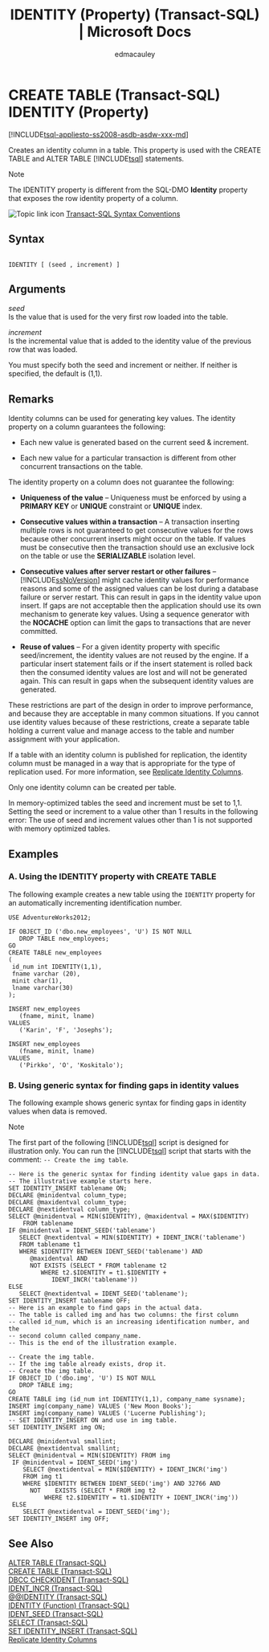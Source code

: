 ﻿---
title: "IDENTITY (Property) (Transact-SQL) | Microsoft Docs"
ms.custom: ""
ms.date: "03/14/2017"
ms.prod: "sql"
ms.prod_service: "sql-data-warehouse, database-engine, sql-database"
ms.service: ""
ms.component: "t-sql|statements"
ms.reviewer: ""
ms.suite: "sql"
ms.technology: 
  - "database-engine"
ms.tgt_pltfrm: ""
ms.topic: "language-reference"
f1_keywords: 
  - "IDENTITY_TSQL"
  - "IDENTITY"
dev_langs: 
  - "TSQL"
helpviewer_keywords: 
  - "IDENTITY property"
  - "columns [SQL Server], creating"
  - "identity columns [SQL Server], IDENTITY property"
  - "autonumbers, identity numbers"
ms.assetid: 8429134f-c821-4033-a07c-f782a48d501c
caps.latest.revision: 27
author: "edmacauley"
ms.author: "edmaca"
manager: "craigg"
ms.workload: "Active"
monikerRange: "= azuresqldb-current || = azure-sqldw-latest || >= sql-server-2016 || = sqlallproducts-allversions"
---
# CREATE TABLE (Transact-SQL) IDENTITY (Property)
[!INCLUDE[tsql-appliesto-ss2008-asdb-asdw-xxx-md](../../includes/tsql-appliesto-ss2008-asdb-asdw-xxx-md.md)]

  Creates an identity column in a table. This property is used with the CREATE TABLE and ALTER TABLE [!INCLUDE[tsql](../../includes/tsql-md.md)] statements.  
  
> [!NOTE]  
>  The IDENTITY property is different from the SQL-DMO **Identity** property that exposes the row identity property of a column.  
  
 ![Topic link icon](../../database-engine/configure-windows/media/topic-link.gif "Topic link icon") [Transact-SQL Syntax Conventions](../../t-sql/language-elements/transact-sql-syntax-conventions-transact-sql.md)  
  
## Syntax  
  
```  
  
IDENTITY [ (seed , increment) ]  
```  
  
## Arguments  
 *seed*  
 Is the value that is used for the very first row loaded into the table.  
  
 *increment*  
 Is the incremental value that is added to the identity value of the previous row that was loaded.  
  
 You must specify both the seed and increment or neither. If neither is specified, the default is (1,1).  
  
## Remarks  
 Identity columns can be used for generating key values. The identity property on a column guarantees the following:  
  
-   Each new value is generated based on the current seed & increment.  
  
-   Each new value for a particular transaction is different from other concurrent transactions on the table.  
  
 The identity property on a column does not guarantee the following:  
  
-   **Uniqueness of the value** – Uniqueness must be enforced by using a **PRIMARY KEY** or **UNIQUE** constraint or **UNIQUE** index.  
  
-   **Consecutive values within a transaction** – A transaction inserting multiple rows is not guaranteed to get consecutive values for the rows because other concurrent inserts might occur on the table. If values must be consecutive then the transaction should use an exclusive lock on the table or use the **SERIALIZABLE** isolation level.  
  
-   **Consecutive values after server restart or other failures** –[!INCLUDE[ssNoVersion](../../includes/ssnoversion-md.md)] might cache identity values for performance reasons and some of the assigned values can be lost during a database failure or server restart. This can result in gaps in the identity value upon insert. If gaps are not acceptable then the application should use its own mechanism to generate key values. Using a sequence generator with the **NOCACHE** option can limit the gaps to transactions that are never committed.  
  
-   **Reuse of values** – For a given identity property with specific seed/increment, the identity values are not reused by the engine. If a particular insert statement fails or if the insert statement is rolled back then the consumed identity values are lost and will not be generated again. This can result in gaps when the subsequent identity values are generated.  
  
 These restrictions are part of the design in order to improve performance, and because they are acceptable in many common situations. If you cannot use identity values because of these restrictions, create a separate table holding a current value and manage access to the table and number assignment with your application.  
  
 If a table with an identity column is published for replication, the identity column must be managed in a way that is appropriate for the type of replication used. For more information, see [Replicate Identity Columns](../../relational-databases/replication/publish/replicate-identity-columns.md).  
  
 Only one identity column can be created per table.  
  
 In memory-optimized tables the seed and increment must be set to 1,1. Setting the seed or increment to a value other than 1 results in the following error: The use of seed and increment values other than 1 is not supported with memory optimized tables.  
  
## Examples  
  
### A. Using the IDENTITY property with CREATE TABLE  
 The following example creates a new table using the `IDENTITY` property for an automatically incrementing identification number.  
  
```  
USE AdventureWorks2012;  
  
IF OBJECT_ID ('dbo.new_employees', 'U') IS NOT NULL  
   DROP TABLE new_employees;  
GO  
CREATE TABLE new_employees  
(  
 id_num int IDENTITY(1,1),  
 fname varchar (20),  
 minit char(1),  
 lname varchar(30)  
);  
  
INSERT new_employees  
   (fname, minit, lname)  
VALUES  
   ('Karin', 'F', 'Josephs');  
  
INSERT new_employees  
   (fname, minit, lname)  
VALUES  
   ('Pirkko', 'O', 'Koskitalo');  
```  
  
### B. Using generic syntax for finding gaps in identity values  
 The following example shows generic syntax for finding gaps in identity values when data is removed.  
  
> [!NOTE]  
>  The first part of the following [!INCLUDE[tsql](../../includes/tsql-md.md)] script is designed for illustration only. You can run the [!INCLUDE[tsql](../../includes/tsql-md.md)] script that starts with the comment: `-- Create the img table`.  
  
```  
-- Here is the generic syntax for finding identity value gaps in data.  
-- The illustrative example starts here.  
SET IDENTITY_INSERT tablename ON;  
DECLARE @minidentval column_type;  
DECLARE @maxidentval column_type;  
DECLARE @nextidentval column_type;  
SELECT @minidentval = MIN($IDENTITY), @maxidentval = MAX($IDENTITY)  
    FROM tablename  
IF @minidentval = IDENT_SEED('tablename')  
   SELECT @nextidentval = MIN($IDENTITY) + IDENT_INCR('tablename')  
   FROM tablename t1  
   WHERE $IDENTITY BETWEEN IDENT_SEED('tablename') AND   
      @maxidentval AND  
      NOT EXISTS (SELECT * FROM tablename t2  
         WHERE t2.$IDENTITY = t1.$IDENTITY +   
            IDENT_INCR('tablename'))  
ELSE  
   SELECT @nextidentval = IDENT_SEED('tablename');  
SET IDENTITY_INSERT tablename OFF;  
-- Here is an example to find gaps in the actual data.  
-- The table is called img and has two columns: the first column   
-- called id_num, which is an increasing identification number, and the   
-- second column called company_name.  
-- This is the end of the illustration example.  
  
-- Create the img table.  
-- If the img table already exists, drop it.  
-- Create the img table.  
IF OBJECT_ID ('dbo.img', 'U') IS NOT NULL  
   DROP TABLE img;  
GO  
CREATE TABLE img (id_num int IDENTITY(1,1), company_name sysname);  
INSERT img(company_name) VALUES ('New Moon Books');  
INSERT img(company_name) VALUES ('Lucerne Publishing');  
-- SET IDENTITY_INSERT ON and use in img table.  
SET IDENTITY_INSERT img ON;  
  
DECLARE @minidentval smallint;  
DECLARE @nextidentval smallint;  
SELECT @minidentval = MIN($IDENTITY) FROM img  
 IF @minidentval = IDENT_SEED('img')  
    SELECT @nextidentval = MIN($IDENTITY) + IDENT_INCR('img')  
    FROM img t1  
    WHERE $IDENTITY BETWEEN IDENT_SEED('img') AND 32766 AND  
      NOT    EXISTS (SELECT * FROM img t2  
          WHERE t2.$IDENTITY = t1.$IDENTITY + IDENT_INCR('img'))  
 ELSE  
    SELECT @nextidentval = IDENT_SEED('img');  
SET IDENTITY_INSERT img OFF;  
```  
  
## See Also  
 [ALTER TABLE &#40;Transact-SQL&#41;](../../t-sql/statements/alter-table-transact-sql.md)   
 [CREATE TABLE &#40;Transact-SQL&#41;](../../t-sql/statements/create-table-transact-sql.md)   
 [DBCC CHECKIDENT &#40;Transact-SQL&#41;](../../t-sql/database-console-commands/dbcc-checkident-transact-sql.md)   
 [IDENT_INCR &#40;Transact-SQL&#41;](../../t-sql/functions/ident-incr-transact-sql.md)   
 [@@IDENTITY &#40;Transact-SQL&#41;](../../t-sql/functions/identity-transact-sql.md)   
 [IDENTITY &#40;Function&#41; &#40;Transact-SQL&#41;](../../t-sql/functions/identity-function-transact-sql.md)   
 [IDENT_SEED &#40;Transact-SQL&#41;](../../t-sql/functions/ident-seed-transact-sql.md)   
 [SELECT &#40;Transact-SQL&#41;](../../t-sql/queries/select-transact-sql.md)   
 [SET IDENTITY_INSERT &#40;Transact-SQL&#41;](../../t-sql/statements/set-identity-insert-transact-sql.md)   
 [Replicate Identity Columns](../../relational-databases/replication/publish/replicate-identity-columns.md)  
  
  
